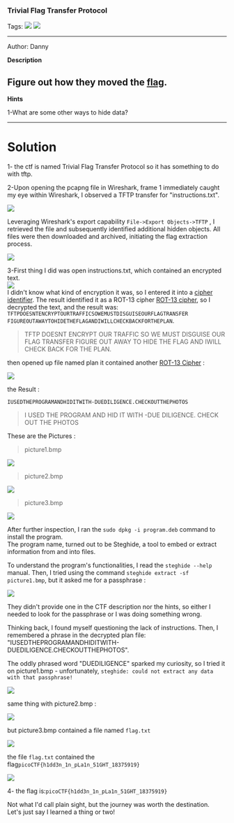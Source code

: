 ### Trivial Flag Transfer Protocol
Tags: ![](https://img.shields.io/badge/Beginner_picoCTF_2021-blue) ![](https://img.shields.io/badge/Forensics-red)

------------
Author: Danny<br>

**Description**<br>

Figure out how they moved the [flag](https://mercury.picoctf.net/static/ed308d382ae6bcc37a5ebc701a1cc4f4/tftp.pcapng).
------------

**Hints**<br>

1-What are some other ways to hide data?<br>

------------
# Solution

1- the ctf is named Trivial Flag Transfer Protocol so it has something to do with tftp. <br>

2-Upon opening the pcapng file in Wireshark, frame 1 immediately caught my eye within Wireshark, I observed a TFTP transfer for "instructions.txt". <br>

![](tftp.pcap.png)<br>

Leveraging Wireshark's export capability `File->Export Objects->TFTP` , I retrieved the file and subsequently identified additional hidden objects. All files were then downloaded and archived, initiating the flag extraction process.<br>

![](export.pcap.png)<br>

3-First thing I did was open instructions.txt, which contained an encrypted text. <br>
![](instructions.png)<br>
I didn't know what kind of encryption it was, so I entered it into a  [cipher identifier](https://www.dcode.fr/cipher-identifier). The result identified it as a ROT-13 cipher [ROT-13 cipher](https://www.dcode.fr/rot-13-cipher), so I decrypted the text, and the result was:<br>
`TFTPDOESNTENCRYPTOURTRAFFICSOWEMUSTDISGUISEOURFLAGTRANSFER FIGUREOUTAWAYTOHIDETHEFLAGANDIWILLCHECKBACKFORTHEPLAN`.<br>

>TFTP DOESNT ENCRYPT OUR TRAFFIC SO WE MUST DISGUISE OUR FLAG TRANSFER FIGURE OUT AWAY TO HIDE THE FLAG AND IWILL CHECK BACK FOR THE PLAN.<br>

then opened up file named plan it contained another [ROT-13 Cipher](https://www.dcode.fr/rot-13-cipher) :<br>

![](plan.png)<br>

the Result :<br>

`IUSEDTHEPROGRAMANDHIDITWITH-DUEDILIGENCE.CHECKOUTTHEPHOTOS`<br>

>I USED THE PROGRAM AND HID IT WITH -DUE DILIGENCE. CHECK OUT THE PHOTOS<br>

These are the Pictures : 

>picture1.bmp<br>

![](picture1.bmp)<br>

>picture2.bmp<br>

![](picture2.bmp)<br>

>picture3.bmp<br>

![](picture3.bmp)<br>

After further inspection, I ran the `sudo dpkg -i program.deb` command to install the program.<br>
The program name, turned out to be Steghide, a tool to embed or extract information from and into files.<br>

To understand the program's functionalities, I read the `steghide --help` manual. Then, I tried using the command `steghide extract -sf picture1.bmp`, but it asked me for a passphrase :<br>

![](phrase.png)<br>

They didn't provide one in the CTF description nor the hints, so either I needed to look for the passphrase or I was doing something wrong.<br>

Thinking back, I found myself questioning the lack of instructions. Then, I remembered a phrase in the decrypted plan file:<br> 
"IUSEDTHEPROGRAMANDHIDITWITH-DUEDILIGENCE.CHECKOUTTHEPHOTOS".<br>

The oddly phrased word "DUEDILIGENCE" sparked my curiosity, so I tried it on picture1.bmp - unfortunately, `steghide: could not extract any data with that passphrase!`<br>

![](phrasepic1.png)<br>

same thing with picture2.bmp :<br>

![](phrasepic2.png)<br>

but picture3.bmp contained a file named `flag.txt`<br>

![](phrasepic3.png)<br>

the file `flag.txt` contained the flag`picoCTF{h1dd3n_1n_pLa1n_51GHT_18375919}`<br>

![](flag.png)<br>

4- the flag is:`picoCTF{h1dd3n_1n_pLa1n_51GHT_18375919}`<br>

Not what I'd call plain sight, but the journey was worth the destination.<br>
Let's just say I learned a thing or two!
